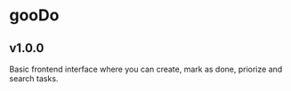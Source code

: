 # gooDo

## v1.0.0

Basic frontend interface where you can create, mark as done, priorize and search tasks.
